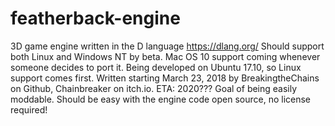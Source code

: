 # featherback-engine
3D game engine written in the D language
https://dlang.org/
Should support both Linux and Windows NT by beta. Mac OS 10 support coming whenever someone decides to port it. Being developed on Ubuntu 17.10, so Linux support comes first.
Written starting March 23, 2018 by BreakingtheChains on Github, Chainbreaker on itch.io. ETA: 2020???
Goal of being easily moddable. Should be easy with the engine code open source, no license required!
